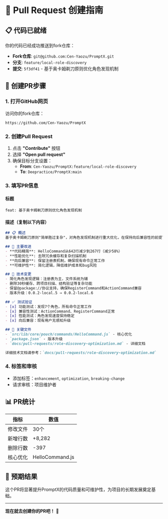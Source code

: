 # 🚀 Pull Request 创建指南

## 📋 代码已就绪

你的代码已经成功推送到fork仓库：
- **Fork仓库**: `git@github.com:Cen-Yaozu/PromptX.git`
- **分支**: `feature/local-role-discovery`
- **提交**: `5f3df41` - 基于奥卡姆剃刀原则优化角色发现机制

## 🎯 创建PR步骤

### 1. 打开GitHub网页
访问你的fork仓库：
```
https://github.com/Cen-Yaozu/PromptX
```

### 2. 创建Pull Request
1. 点击 **"Contribute"** 按钮
2. 选择 **"Open pull request"**
3. 确保目标分支设置：
   - **From**: `Cen-Yaozu/PromptX:feature/local-role-discovery`
   - **To**: `Deepractice/PromptX:main`

### 3. 填写PR信息

#### 标题
```
feat: 基于奥卡姆剃刀原则优化角色发现机制
```

#### 描述（复制以下内容）
```markdown
## 📋 概述
基于奥卡姆剃刀原则"简单胜过复杂"，对角色发现机制进行重大优化，在保持向后兼容性的前提下大幅简化代码实现。

## 🎯 主要改进
- **代码精简**: HelloCommand从642行减少到267行（减少58%）
- **性能优化**: 去除冗余缓存和复杂扫描机制
- **向后兼容**: 保留注册表机制，确保现有命令正常工作
- **可维护性**: 简化逻辑，降低维护成本和bug风险

## 🔧 技术变更
- 简化角色发现逻辑：注册表为主，文件系统为辅
- 删除30秒缓存、跨项目扫描、结构验证等复杂功能
- 保留@package://协议支持，确保RegisterCommand和ActionCommand兼容
- 版本升级：0.0.2-local.5 → 0.0.2-local.6

## ✅ 测试验证
- [x] 功能测试：发现7个角色，所有命令正常工作
- [x] 兼容性测试：ActionCommand、RegisterCommand正常
- [x] 性能测试：角色发现速度保持稳定
- [x] 向后兼容：现有用户无感知升级

## 📁 关键文件
- `src/lib/core/pouch/commands/HelloCommand.js` - 核心优化
- `package.json` - 版本升级
- `docs/pull-requests/role-discovery-optimization.md` - 详细文档

详细技术文档请参考：`docs/pull-requests/role-discovery-optimization.md`
```

### 4. 标签和审核
- 添加标签：`enhancement`, `optimization`, `breaking-change`
- 请求审核：项目维护者

## 📊 PR统计

| 指标 | 数值 |
|------|------|
| 修改文件 | 30个 |
| 新增行数 | +8,282 |
| 删除行数 | -397 |
| 核心优化 | HelloCommand.js |

## 🎉 预期结果

这个PR将显著提升PromptX的代码质量和可维护性，为项目的长期发展奠定基础。

---

**现在就去创建你的PR吧！** 🚀 